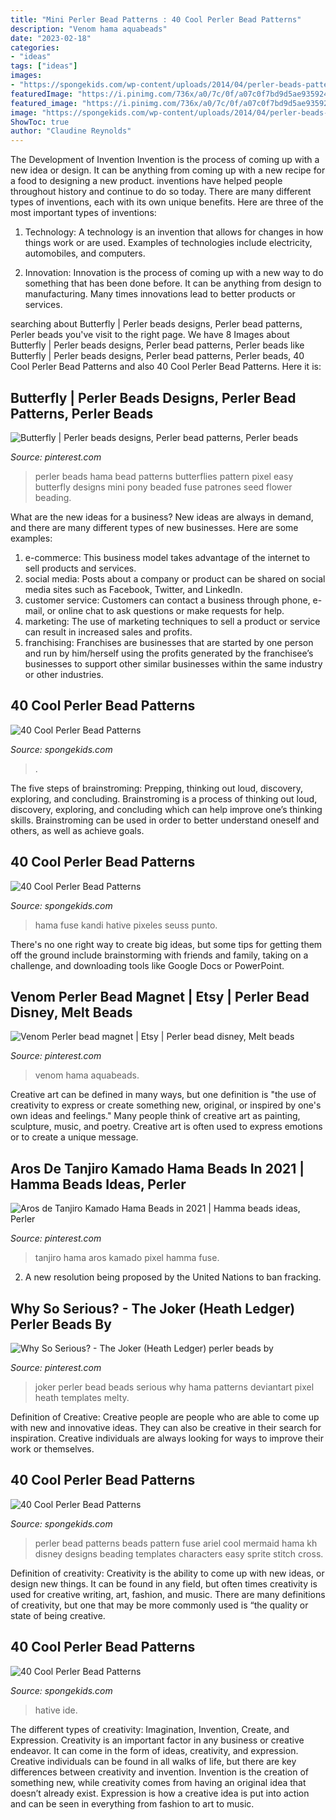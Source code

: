 ```yaml
---
title: "Mini Perler Bead Patterns : 40 Cool Perler Bead Patterns"
description: "Venom hama aquabeads"
date: "2023-02-18"
categories:
- "ideas"
tags: ["ideas"]
images:
- "https://spongekids.com/wp-content/uploads/2014/04/perler-beads-patterns/33-christmas-grinch.png"
featuredImage: "https://i.pinimg.com/736x/a0/7c/0f/a07c0f7bd9d5ae935924077e4f5308bd--perler-beads-easy-hama-beads-flower.jpg"
featured_image: "https://i.pinimg.com/736x/a0/7c/0f/a07c0f7bd9d5ae935924077e4f5308bd--perler-beads-easy-hama-beads-flower.jpg"
image: "https://spongekids.com/wp-content/uploads/2014/04/perler-beads-patterns/30-apple-beads-patterns.png"
ShowToc: true
author: "Claudine Reynolds"
---
```



The Development of Invention
Invention is the process of coming up with a new idea or design. It can be anything from coming up with a new recipe for a food to designing a new product. inventions have helped people throughout history and continue to do so today. There are many different types of inventions, each with its own unique benefits. Here are three of the most important types of inventions:
1) Technology: A technology is an invention that allows for changes in how things work or are used. Examples of technologies include electricity, automobiles, and computers.

2) Innovation: Innovation is the process of coming up with a new way to do something that has been done before. It can be anything from design to manufacturing. Many times innovations lead to better products or services.

	

		
searching about Butterfly | Perler beads designs, Perler bead patterns, Perler beads you've visit to the right page. We have 8 Images about Butterfly | Perler beads designs, Perler bead patterns, Perler beads like Butterfly | Perler beads designs, Perler bead patterns, Perler beads, 40 Cool Perler Bead Patterns and also 40 Cool Perler Bead Patterns. Here it is:
		
    
## Butterfly | Perler Beads Designs, Perler Bead Patterns, Perler Beads

<img loading=lazy src="https://i.pinimg.com/736x/a0/7c/0f/a07c0f7bd9d5ae935924077e4f5308bd--perler-beads-easy-hama-beads-flower.jpg" onerror="this.onerror=null;this.src='https://tse4.mm.bing.net/th?id=OIP.cByxhdpzQZSCZV0Cj9rlCQHaJ3&amp;pid=15.1';" alt="Butterfly | Perler beads designs, Perler bead patterns, Perler beads">

_Source: pinterest.com_

>perler beads hama bead patterns butterflies pattern pixel easy butterfly designs mini pony beaded fuse patrones seed flower beading. 

	

What are the new ideas for a business?
New ideas are always in demand, and there are many different types of new businesses. Here are some examples: 
1. e-commerce: This business model takes advantage of the internet to sell products and services. 
2. social media: Posts about a company or product can be shared on social media sites such as Facebook, Twitter, and LinkedIn. 
3. customer service: Customers can contact a business through phone, e-mail, or online chat to ask questions or make requests for help. 
4. marketing: The use of marketing techniques to sell a product or service can result in increased sales and profits. 
5. franchising: Franchises are businesses that are started by one person and run by him/herself using the profits generated by the franchisee’s businesses to support other similar businesses within the same industry or other industries.

    
## 40 Cool Perler Bead Patterns

<img loading=lazy src="https://spongekids.com/wp-content/uploads/2014/04/perler-beads-patterns/30-apple-beads-patterns.png" onerror="this.onerror=null;this.src='https://tse1.mm.bing.net/th?id=OIP.qQc426MXuXZqtY_NE_sHVQHaIH&amp;pid=15.1';" alt="40 Cool Perler Bead Patterns">

_Source: spongekids.com_

>. 

	

The five steps of brainstroming: Prepping, thinking out loud, discovery, exploring, and concluding.
Brainstroming is a process of thinking out loud, discovery, exploring, and concluding which can help improve one’s thinking skills. Brainstroming can be used in order to better understand oneself and others, as well as achieve goals.

    
## 40 Cool Perler Bead Patterns

<img loading=lazy src="https://spongekids.com/wp-content/uploads/2014/04/perler-beads-patterns/33-christmas-grinch.png" onerror="this.onerror=null;this.src='https://tse3.mm.bing.net/th?id=OIP.Y7_GT86Ka6ltj6dZ13O54wHaKj&amp;pid=15.1';" alt="40 Cool Perler Bead Patterns">

_Source: spongekids.com_

>hama fuse kandi hative pixeles seuss punto. 

	

There's no one right way to create big ideas, but some tips for getting them off the ground include brainstorming with friends and family, taking on a challenge, and downloading tools like Google Docs or PowerPoint.

    
## Venom Perler Bead Magnet | Etsy | Perler Bead Disney, Melt Beads

<img loading=lazy src="https://i.pinimg.com/736x/7d/99/e6/7d99e6050866d6e43c7fd5924a026861.jpg" onerror="this.onerror=null;this.src='https://tse4.mm.bing.net/th?id=OIP.v5mAYhyHGypPd27faJ-D4wHaJ4&amp;pid=15.1';" alt="Venom Perler bead magnet | Etsy | Perler bead disney, Melt beads">

_Source: pinterest.com_

>venom hama aquabeads. 

	

Creative art can be defined in many ways, but one definition is "the use of creativity to express or create something new, original, or inspired by one's own ideas and feelings." Many people think of creative art as painting, sculpture, music, and poetry. Creative art is often used to express emotions or to create a unique message.

    
## Aros De Tanjiro Kamado Hama Beads In 2021 | Hamma Beads Ideas, Perler

<img loading=lazy src="https://i.pinimg.com/736x/a6/63/b8/a663b83ec1603ee97c03676d58ee4d02.jpg" onerror="this.onerror=null;this.src='https://tse2.mm.bing.net/th?id=OIP.aAyAIiEV-ZF5uHn3XSTgkAHaJ3&amp;pid=15.1';" alt="Aros de Tanjiro Kamado Hama Beads in 2021 | Hamma beads ideas, Perler">

_Source: pinterest.com_

>tanjiro hama aros kamado pixel hamma fuse. 

	

2. A new resolution being proposed by the United Nations to ban fracking.

    
## Why So Serious? - The Joker (Heath Ledger) Perler Beads By

<img loading=lazy src="https://i.pinimg.com/736x/1f/1a/4a/1f1a4a3774738e2a9bca38e1b316f2b1--joker-heath-the-joker.jpg" onerror="this.onerror=null;this.src='https://tse1.mm.bing.net/th?id=OIP.bo49qjtzP8kPFQsIMovkGQHaL1&amp;pid=15.1';" alt="Why So Serious? - The Joker (Heath Ledger) perler beads by">

_Source: pinterest.com_

>joker perler bead beads serious why hama patterns deviantart pixel heath templates melty. 

	

Definition of Creative:
Creative people are people who are able to come up with new and innovative ideas. They can also be creative in their search for inspiration. Creative individuals are always looking for ways to improve their work or themselves.

    
## 40 Cool Perler Bead Patterns

<img loading=lazy src="http://spongekids.com/wp-content/uploads/2014/04/perler-beads-patterns/4-mermaid-beads-patterns.png" onerror="this.onerror=null;this.src='https://tse4.mm.bing.net/th?id=OIP.Q0wi4k93zEFXLuBWbpCVOAHaHa&amp;pid=15.1';" alt="40 Cool Perler Bead Patterns">

_Source: spongekids.com_

>perler bead patterns beads pattern fuse ariel cool mermaid hama kh disney designs beading templates characters easy sprite stitch cross. 

	

Definition of creativity:
Creativity is the ability to come up with new ideas, or design new things. It can be found in any field, but often times creativity is used for creative writing, art, fashion, and music. There are many definitions of creativity, but one that may be more commonly used is “the quality or state of being creative.

    
## 40 Cool Perler Bead Patterns

<img loading=lazy src="https://spongekids.com/wp-content/uploads/2014/04/perler-beads-patterns/22-bird-perler-beads-patterns.png" onerror="this.onerror=null;this.src='https://tse2.mm.bing.net/th?id=OIP.fJeyW2fqXPaMoY_zpaTF-wHaGS&amp;pid=15.1';" alt="40 Cool Perler Bead Patterns">

_Source: spongekids.com_

>hative ide. 

	

The different types of creativity: Imagination, Invention, Create, and Expression.
Creativity is an important factor in any business or creative endeavor. It can come in the form of ideas, creativity, and expression. Creative individuals can be found in all walks of life, but there are key differences between creativity and invention. Invention is the creation of something new, while creativity comes from having an original idea that doesn’t already exist. Expression is how a creative idea is put into action and can be seen in everything from fashion to art to music.

